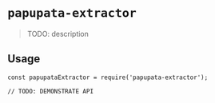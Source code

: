 # `papupata-extractor`

> TODO: description

## Usage

```
const papupataExtractor = require('papupata-extractor');

// TODO: DEMONSTRATE API
```
